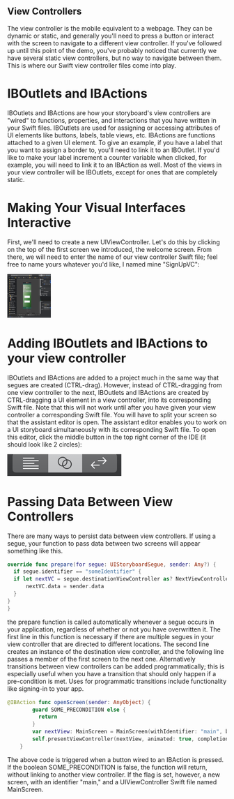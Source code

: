 ## View Controllers
  The view controller is the mobile equivalent to a webpage. They can be dynamic or static, and generally you'll need to press a button or interact with the screen to navigate to a different view controller. If you've followed up until this point of the demo, you've probably noticed that currently we have several static view controllers, but no way to navigate between them. This is where our Swift view controller files come into play.

# IBOutlets and IBActions
  IBOutlets and IBActions are how your storyboard's view controllers are "wired" to functions, properties, and interactions that you have written in your Swift files. IBOutlets are used for assigning or accessing attributes of UI elements like buttons, labels, table views, etc. IBActions are functions attached to a given UI element. To give an example, if you have a label that you want to assign a border to, you'll need to link it to an IBOutlet. If you'd like to make your label increment a counter variable when clicked, for example, you will need to link it to an IBAction as well. Most of the views in your view controller will be IBOutlets, except for ones that are completely static.

# Making Your Visual Interfaces Interactive
  First, we'll need to create a new UIViewController. Let's do this by clicking on the top of the first screen we introduced, the welcome screen. From there, we will need to enter the name of our view controller Swift file; feel free to name yours whatever you'd like, I named mine "SignUpVC":

  <img src="workshopImages/addingViewControllers.png"
       alt="Adding view controllers"
       height="100" width="100" />


# Adding IBOutlets and IBActions to your view controller
  IBOutlets and IBActions are added to a project much in the same way that segues are created (CTRL-drag). However, instead of CTRL-dragging from one view controller to the next, IBOutlets and IBActions are created by CTRL-dragging a UI element in a view controller, into its corresponding Swift file. Note that this will not work until after you have given your view controller a corresponding Swift file. You will have to split your screen so that the assistant editor is open. The assistant editor enables you to work on a UI storyboard simultaneously with its corresponding Swift file. To open this editor, click the middle button in the top right corner of the IDE (it should look like 2 circles):

  <img src="workshopImages/assistantEditor.png"
       alt="Assistant Editor"/>


# Passing Data Between View Controllers
  There are many ways to persist data between view controllers. If using a segue, your function to pass data between two screens will appear something like this.
  ```Swift
  override func prepare(for segue: UIStoryboardSegue, sender: Any?) {
    if segue.identifier == "someIdentifier" {
    if let nextVC = segue.destinationViewController as? NextViewController {
        nextVC.data = sender.data
    }
  }
}
```
  the prepare function is called automatically whenever a segue occurs in your application, regardless of whether or not you have overwritten it. The first line in this function is necessary if there are multiple segues in your view controller that are directed to different locations. The second line creates an instance of the destination view controller, and the following line passes a member of the first screen to the next one. Alternatively transitions between view controllers can be added programmatically; this is especially useful when you have a transition that should only happen if a pre-condition is met. Uses for programmatic transitions include functionality like signing-in to your app.
  ```Swift
  @IBAction func openScreen(sender: AnyObject) {
          guard SOME_PRECONDITION else {
            return
          }
          var nextView: MainScreen = MainScreen(withIdentifier: "main", bundle: nil)
          self.presentViewController(nextView, animated: true, completion: nil)
      }
```
  The above code is triggered when a button wired to an IBAction is pressed. If the boolean SOME_PRECONDITION is false, the function will return, without linking to another view controller. If the flag is set, however, a new screen, with an identifier "main," and a UIViewController Swift file named MainScreen.
